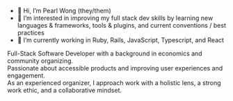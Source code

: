 - 👋 Hi, I’m Pearl Wong (they/them)
- 👀 I’m interested in improving my full stack dev skills by learning new languages & frameworks, tools & plugins, and current conventions / best practices
- 🌱 I’m currently working in Ruby, Rails, JavaScript, Typescript, and React

Full-Stack Software Developer with a background in economics and community organizing.   
Passionate about accessible products and improving user experiences and engagement.   
As an experienced organizer, I approach work with a holistic lens, a strong work ethic, and a collaborative mindset.  


